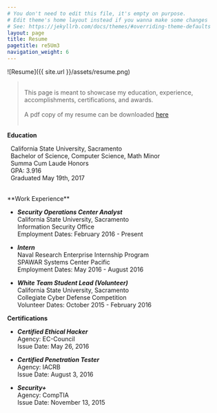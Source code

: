 ```yaml
---
# You don't need to edit this file, it's empty on purpose.
# Edit theme's home layout instead if you wanna make some changes
# See: https://jekyllrb.com/docs/themes/#overriding-theme-defaults
layout: page
title: Resume
pagetitle: re5Um3
navigation_weight: 6
---
```


![Resume]({{ site.url }}/assets/resume.png)

><br>This page is meant to showcase my education, experience, accomplishments, certifications, and awards.<br>
<br>A pdf copy of my resume can be downloaded [here]({{site.url}}/assets/Murchison_Donald_Resume.pdf)<br><br>

**Education**

&nbsp;&nbsp;California State University, Sacramento<br> 
&nbsp;&nbsp;Bachelor of Science, Computer Science, Math Minor<br>
&nbsp;&nbsp;Summa Cum Laude Honors<br>
&nbsp;&nbsp;GPA: 3.916<br>
&nbsp;&nbsp;Graduated May 19th, 2017


<br>
**Work Experience**

* ***Security Operations Center Analyst***<br>
 California State University, Sacramento<br>
 Information Security Office<br>
 Employment Dates: February 2016 - Present<br>
 


* ***Intern***<br>
 Naval Research Enterprise Internship Program<br>
 SPAWAR Systems Center Pacific<br>
 Employment Dates: May 2016 - August 2016<br>
 

* ***White Team Student Lead (Volunteer)***<br>
 California State University, Sacramento<br>
 Collegiate Cyber Defense Competition<br>
 Volunteer Dates: October 2015 - February 2016 

**Certifications**

* ***Certified Ethical Hacker***<br>
Agency: EC-Council<br>
Issue Date: May 26, 2016

* ***Certified Penetration Tester***<br>
Agency: IACRB<br>
Issue Date: August 3, 2016

* ***Security+***<br>
Agency: CompTIA<br>
Issue Date: November 13, 2015
